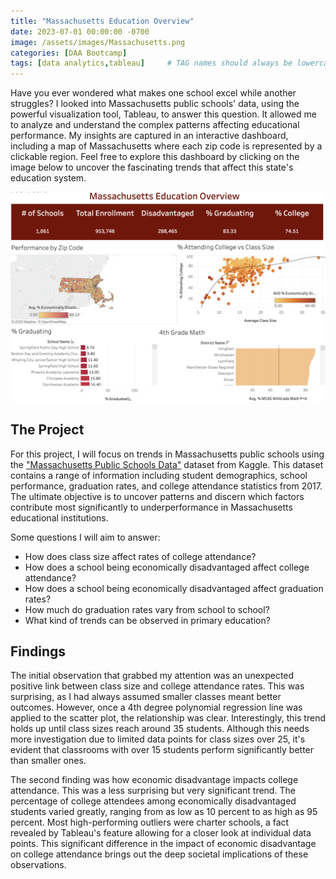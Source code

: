 ```yaml
---
title: "Massachusetts Education Overview"
date: 2023-07-01 00:00:00 -0700
image: /assets/images/Massachusetts.png
categories: [DAA Bootcamp]
tags: [data analytics,tableau]     # TAG names should always be lowercase
---
```


Have you ever wondered what makes one school excel while another struggles? I looked into Massachusetts public schools' data, using the powerful visualization tool, Tableau, to answer this question. It allowed me to analyze and understand the complex patterns affecting educational performance. My insights are captured in an interactive dashboard, including a map of Massachusetts where each zip code is represented by a clickable region. Feel free to explore this dashboard by clicking on the image below to uncover the fascinating trends that affect this state's education system.


[![by origin](/assets/images/MassDashboard.png)](https://public.tableau.com/app/profile/reid.glaze/viz/Massachusetts_16880559956770/Dashboard?publish=yes)

## The Project

For this project, I will focus on trends in Massachusetts public schools using the ["Massachusetts Public Schools Data"](https://www.kaggle.com/datasets/ndalziel/massachusetts-public-schools-data) dataset from Kaggle. This dataset contains a range of information including student demographics, school performance, graduation rates, and college attendance statistics from 2017. The ultimate objective is to uncover patterns and discern which factors contribute most significantly to underperformance in Massachusetts educational institutions.

Some questions I will aim to answer:
* How does class size affect rates of college attendance?
* How does a school being economically disadvantaged affect college attendance?
* How does a school being economically disadvantaged affect graduation rates?
* How much do graduation rates vary from school to school?
* What kind of trends can be observed in primary education?

## Findings

The initial observation that grabbed my attention was an unexpected positive link between class size and college attendance rates. This was surprising, as I had always assumed smaller classes meant better outcomes. However, once a 4th degree polynomial regression line was applied to the scatter plot, the relationship was clear. Interestingly, this trend holds up until class sizes reach around 35 students. Although this needs more investigation due to limited data points for class sizes over 25, it's evident that classrooms with over 15 students perform significantly better than smaller ones.

The second finding was how economic disadvantage impacts college attendance. This was a less surprising but very significant trend. The percentage of college attendees among economically disadvantaged students varied greatly, ranging from as low as 10 percent to as high as 95 percent. Most high-performing outliers were charter schools, a fact revealed by Tableau's feature allowing for a closer look at individual data points. This significant difference in the impact of economic disadvantage on college attendance brings out the deep societal implications of these observations.
